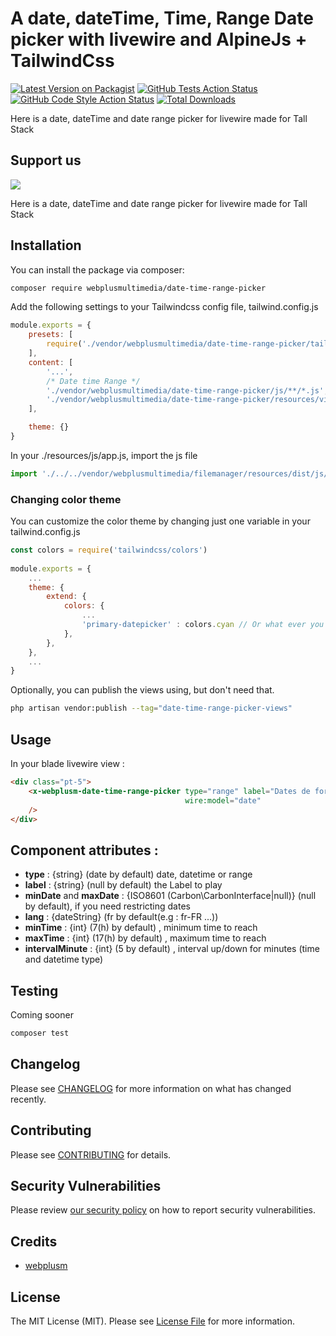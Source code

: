 # A date, dateTime, Time, Range Date picker with livewire and AlpineJs + TailwindCss

[![Latest Version on Packagist](https://img.shields.io/packagist/v/webplusmultimedia/date-time-range-picker.svg?style=flat-square)](https://packagist.org/packages/webplusmultimedia/date-time-range-picker)
[![GitHub Tests Action Status](https://img.shields.io/github/actions/workflow/status/webplusmultimedia/date-time-range-picker/run-tests.yml?branch=main&label=tests&style=flat-square)](https://github.com/webplusmultimedia/date-time-range-picker/actions?query=workflow%3Arun-tests+branch%3Amain)
[![GitHub Code Style Action Status](https://img.shields.io/github/actions/workflow/status/webplusmultimedia/date-time-range-picker/fix-php-code-style-issues.yml?branch=main&label=code%20style&style=flat-square)](https://github.com/webplusmultimedia/date-time-range-picker/actions?query=workflow%3A"Fix+PHP+code+style+issues"+branch%3Amain)
[![Total Downloads](https://img.shields.io/packagist/dt/webplusmultimedia/date-time-range-picker.svg?style=flat-square)](https://packagist.org/packages/webplusmultimedia/date-time-range-picker)

Here is a date, dateTime and date range picker for livewire made for Tall Stack

## Support us

[<img src="https://i.postimg.cc/0jTRWDYR/Date-time-range-picker-webplus-multim-dia-2.jpg"  />](https://webplusm.net)

Here is a date, dateTime and date range picker for livewire made for Tall Stack

## Installation

You can install the package via composer:

```bash
composer require webplusmultimedia/date-time-range-picker
```

Add the following settings to your Tailwindcss config file, tailwind.config.js
```js
module.exports = {
    presets: [
        require('./vendor/webplusmultimedia/date-time-range-picker/tailwind.config.js')
    ],
    content: [
        '...',
        /* Date time Range */
        './vendor/webplusmultimedia/date-time-range-picker/js/**/*.js',
        './vendor/webplusmultimedia/date-time-range-picker/resources/views/**/*.blade.php',
    ],

    theme: {}
}
```

In your ./resources/js/app.js, import the js file
```js
import './../../vendor/webplusmultimedia/filemanager/resources/dist/js/filemanager'
```
### Changing color theme

You can customize the color theme by changing just one variable in your tailwind.config.js

```js
const colors = require('tailwindcss/colors')
 
module.exports = {
    ...
    theme: {
        extend: {
            colors: {
                ...
                'primary-datepicker' : colors.cyan // Or what ever you want
            },
        },
    },
    ...
}
```

Optionally, you can publish the views using, but don't need that.

```bash
php artisan vendor:publish --tag="date-time-range-picker-views"
```

## Usage

In your blade livewire view :
```html
<div class="pt-5">
    <x-webplusm-date-time-range-picker type="range" label="Dates de formation" 
                                       wire:model="date" 
    />
</div>
```

## Component attributes :

- **type** : {string} (date by default) date, datetime or range 
- **label** : {string} (null by default) the Label to play
- **minDate** and **maxDate** : {ISO8601 (Carbon\CarbonInterface|null)} (null by default), if you need restricting dates
- **lang** : {dateString} (fr by default(e.g : fr-FR ...))
- **minTime** : {int} (7(h) by default) , minimum time to reach
- **maxTime** : {int} (17(h) by default) , maximum time to reach
- **intervalMinute** : {int} (5 by default) , interval up/down for minutes (time and datetime type)

## Testing

Coming sooner
```bash
composer test
```

## Changelog

Please see [CHANGELOG](CHANGELOG.md) for more information on what has changed recently.

## Contributing

Please see [CONTRIBUTING](CONTRIBUTING.md) for details.

## Security Vulnerabilities

Please review [our security policy](../../security/policy) on how to report security vulnerabilities.

## Credits

- [webplusm](https://github.com/webplusmultimedia)

## License

The MIT License (MIT). Please see [License File](LICENSE.md) for more information.
